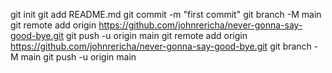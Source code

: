 git init
  git add README.md
  git commit -m "first commit"
  git branch -M main
  git remote add origin https://github.com/johnrericha/never-gonna-say-good-bye.git
  git push -u origin main
  git remote add origin https://github.com/johnrericha/never-gonna-say-good-bye.git
  git branch -M main
  git push -u origin main